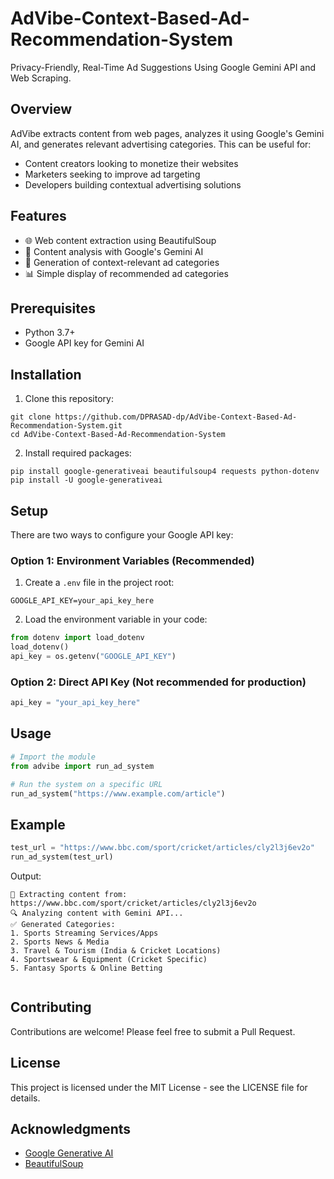 # AdVibe-Context-Based-Ad-Recommendation-System
Privacy-Friendly, Real-Time Ad Suggestions Using Google Gemini API and Web Scraping.


## Overview

AdVibe extracts content from web pages, analyzes it using Google's Gemini AI, and generates relevant advertising categories. This can be useful for:

- Content creators looking to monetize their websites
- Marketers seeking to improve ad targeting
- Developers building contextual advertising solutions

## Features

- 🌐 Web content extraction using BeautifulSoup
- 🧠 Content analysis with Google's Gemini AI
- 🎯 Generation of context-relevant ad categories
- 📊 Simple display of recommended ad categories

## Prerequisites

- Python 3.7+
- Google API key for Gemini AI

## Installation

1. Clone this repository:
```
git clone https://github.com/DPRASAD-dp/AdVibe-Context-Based-Ad-Recommendation-System.git
cd AdVibe-Context-Based-Ad-Recommendation-System
```

2. Install required packages:
```
pip install google-generativeai beautifulsoup4 requests python-dotenv
pip install -U google-generativeai
```

## Setup

There are two ways to configure your Google API key:

### Option 1: Environment Variables (Recommended)
1. Create a `.env` file in the project root:
```
GOOGLE_API_KEY=your_api_key_here
```

2. Load the environment variable in your code:
```python
from dotenv import load_dotenv
load_dotenv()
api_key = os.getenv("GOOGLE_API_KEY")
```

### Option 2: Direct API Key (Not recommended for production)
```python
api_key = "your_api_key_here"
```

## Usage

```python
# Import the module
from advibe import run_ad_system

# Run the system on a specific URL
run_ad_system("https://www.example.com/article")
```

## Example

```python
test_url = "https://www.bbc.com/sport/cricket/articles/cly2l3j6ev2o"
run_ad_system(test_url)
```

Output:
```
🚀 Extracting content from: https://www.bbc.com/sport/cricket/articles/cly2l3j6ev2o
🔍 Analyzing content with Gemini API...
✅ Generated Categories: 
1. Sports Streaming Services/Apps
2. Sports News & Media
3. Travel & Tourism (India & Cricket Locations)
4. Sportswear & Equipment (Cricket Specific)
5. Fantasy Sports & Online Betting


```

## Contributing

Contributions are welcome! Please feel free to submit a Pull Request.

## License

This project is licensed under the MIT License - see the LICENSE file for details.

## Acknowledgments

- [Google Generative AI](https://ai.google.dev/)
- [BeautifulSoup](https://www.crummy.com/software/BeautifulSoup/)
